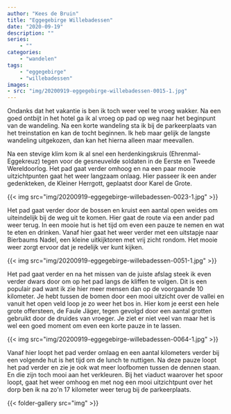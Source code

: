 ```yaml
---
author: "Kees de Bruin"
title: "Eggegebirge Willebadessen"
date: "2020-09-19"
description: ""
series:
    - ""
categories:
    - "wandelen"
tags:
    - "eggegebirge"
    - "willebadessen"
images:
- src: "img/20200919-eggegebirge-willebadessen-0015-1.jpg"
---
```


Ondanks dat het vakantie is ben ik toch weer veel te vroeg wakker. Na een goed ontbijt in het hotel ga ik al vroeg op pad op weg naar het beginpunt van de wandeling. Na een korte wandeling sta ik bij de parkeerplaats van het treinstation en kan de tocht beginnen. Ik heb maar gelijk de langste wandeling uitgekozen, dan kan het hierna alleen maar meevallen.

Na een stevige klim kom ik al snel een herdenkingskruis (Ehrenmal-Eggekreuz) tegen voor de gesneuvelde soldaten in de Eerste en Tweede Wereldoorlog. Het pad gaat verder omhoog en na een paar mooie uitzichtpunten gaat het weer langzaam onlaag. Hier passeer ik een ander gedenkteken, de Kleiner Herrgott, geplaatst door Karel de Grote.

{{< img src="img/20200919-eggegebirge-willebadessen-0023-1.jpg" >}}

Het pad gaat verder door de bossen en kruist een aantal open weides om uiteindelijk bij de weg uit te komen. Hier gaat de route via een ander pad weer terug. In een mooie hut is het tijd om even een pauze te nemen en wat te eten en drinken. Vanaf hier gaat het weer verder met een uitstapje naar Bierbaums Nadel, een kleine uitkijktoren met vrij zicht rondom. Het mooie weer zorgt ervoor dat je redelijk ver kunt kijken.

{{< img src="img/20200919-eggegebirge-willebadessen-0051-1.jpg" >}}

Het pad gaat verder en na het missen van de juiste afslag steek ik even verder dwars door om op het pad langs de kliffen te volgen. Dit is een populair pad want ik zie hier meer mensen dan op de voorgaande 10 kilometer. Je hebt tussen de bomen door een mooi uitzicht over de vallei en vanuit het open veld loop je zo weer het bos in. Hier kom je eerst een hele grote offersteen, de Faule Jäger, tegen gevolgd door een aantal grotten gebruikt door de druides van vroeger. Je ziet er niet veel van maar het is wel een goed moment om even een korte pauze in te lassen.

{{< img src="img/20200919-eggegebirge-willebadessen-0064-1.jpg" >}}

Vanaf hier loopt het pad verder omlaag en een aantal kilometers verder bij een volgende hut is het tijd om de lunch te nuttigen. Na deze pauze loopt het pad verder en zie je ook wat meer loofbomen tussen de dennen staan. En die zijn toch mooi aan het verkleuren. Bij het viaduct waarover het spoor loopt, gaat het weer omhoog en met nog een mooi uitzichtpunt over het dorp ben ik na zo'n 17 kilometer weer terug bij de parkeerplaats.

{{< folder-gallery src="img" >}}